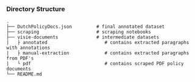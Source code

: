 
### Directory Structure

    .
    ├── DutchPolicyDocs.json         # final annotated dataset
    ├── scraping                     # scraping notebooks
    ├── visie-documents              # intermediate datasets
    |   ├ annotated                     # contains extracted paragraphs with annotations
    |   ├ manual-extraction             # contains extracted paragraphs from PDF's
    |   └ pdf                           # contains scraped PDF policy documents
    └── README.md
